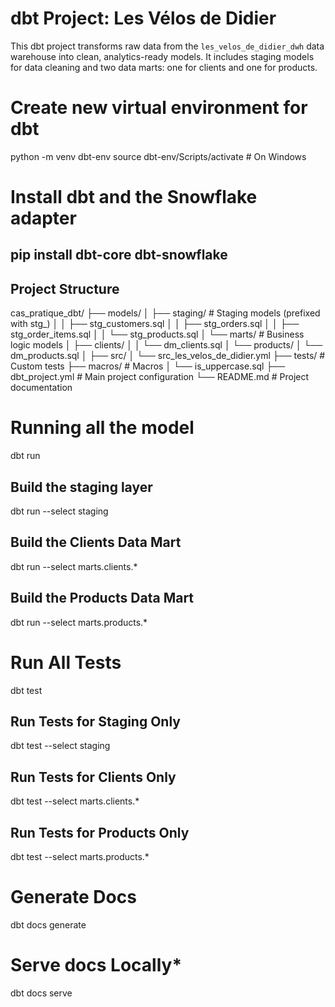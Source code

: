 # dbt Project: Les Vélos de Didier

This dbt project transforms raw data from the `les_velos_de_didier_dwh` data warehouse into clean, analytics-ready models. It includes staging models for data cleaning and two data marts: one for clients and one for products.

# Create new virtual environment for dbt
python -m venv dbt-env
source dbt-env/Scripts/activate  # On Windows

# Install dbt and the Snowflake adapter
pip install dbt-core dbt-snowflake
---

## Project Structure
cas_pratique_dbt/
├── models/
│   ├── staging/           # Staging models (prefixed with stg_)
│   │   ├── stg_customers.sql
│   │   ├── stg_orders.sql
│   │   ├── stg_order_items.sql
│   │   └── stg_products.sql
│   └── marts/             # Business logic models
│       ├── clients/
│       │   └── dm_clients.sql
│       └── products/
│           └── dm_products.sql
│   ├── src/
│       └── src_les_velos_de_didier.yml
├── tests/                 # Custom tests
├── macros/                # Macros
│   └── is_uppercase.sql
├── dbt_project.yml        # Main project configuration
└── README.md              # Project documentation


# Running all the model
dbt run
## Build the staging layer
dbt run --select staging
## Build the Clients Data Mart
dbt run --select marts.clients.*
## Build the Products Data Mart
dbt run --select marts.products.*

# Run All Tests
dbt test
## Run Tests for Staging Only
dbt test --select staging
## Run Tests for Clients Only
dbt test --select marts.clients.*
## Run Tests for Products Only
dbt test --select marts.products.*

# Generate Docs
dbt docs generate
# Serve docs Locally*
dbt docs serve
